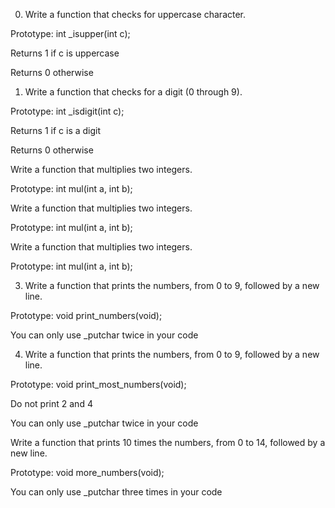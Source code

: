 0. Write a function that checks for uppercase character.



Prototype: int _isupper(int c);

Returns 1 if c is uppercase

Returns 0 otherwise

1. Write a function that checks for a digit (0 through 9).



Prototype: int _isdigit(int c);

Returns 1 if c is a digit

Returns 0 otherwise

Write a function that multiplies two integers.



Prototype: int mul(int a, int b);

Write a function that multiplies two integers.



Prototype: int mul(int a, int b);

Write a function that multiplies two integers.



Prototype: int mul(int a, int b);

3. Write a function that prints the numbers, from 0 to 9, followed by a new line.



Prototype: void print_numbers(void);

You can only use _putchar twice in your code

4. Write a function that prints the numbers, from 0 to 9, followed by a new line.



Prototype: void print_most_numbers(void);

Do not print 2 and 4

You can only use _putchar twice in your code

Write a function that prints 10 times the numbers, from 0 to 14, followed by a new line.



Prototype: void more_numbers(void);

You can only use _putchar three times in your code
